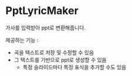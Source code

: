 # PptLyricMaker
가사를 입력받아 ppt로 변환해줍니다.

제공하는 기능 :
- 곡을 텍스트로 저장 및 수정할 수 있음
- 그 텍스트를 기반으로 ppt로 생성할 수 있음
  - 특정 슬라이드마다 특정 표식을 추가할 수도 있음

